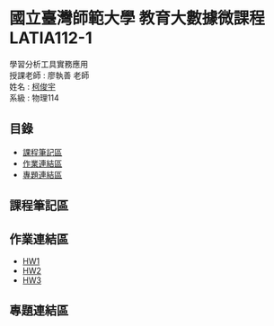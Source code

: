 # 國立臺灣師範大學 教育大數據微課程 LATIA112-1
學習分析工具實務應用  
授課老師 : 廖執善 老師  
姓名 : [柯俊宇](https://github.com/Lanli0226/LATIA112-1)  
系級 : 物理114  

## **目錄**  
* [課程筆記區](#課程筆記區)  
* [作業連結區](#作業連結區)  
* [專題連結區](#專題連結區)

## **課程筆記區**  

## **作業連結區**  
* [HW1](https://github.com/Lanli0226/LATIA112-1/blob/main/HW1/HW1.ipynb)  
* [HW2](https://github.com/Lanli0226/LATIA112-1/tree/main/HW2)  
* [HW3](https://github.com/Lanli0226/LATIA112-1/blob/main/HW3/README.md)  
## **專題連結區**  
